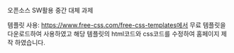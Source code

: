오픈소스 SW활용 중간 대체 과제

템플릿 사용: https://www.free-css.com/free-css-templates에서 무료 템플릿을 다운로드하여 사용하였고 해당 템플릿의 html코드와 css코드를 수정하여 홈페이지 제작 하였습니다.
